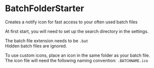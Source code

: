 # BatchFolderStarter

Creates a notify icon for fast access to your often used batch files

At first start, you will need to set up the search directory in the settings.

The batch file extension needs to be  `.bat`  
Hidden batch files are ignored.

To use custom icons, place an icon in the same folder as your batch file.  
The icon file will need the following naming convention:  `.BATCHNAME.ico`
